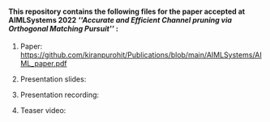 #### This repository contains the following files for the paper accepted at AIMLSystems 2022 *''Accurate and Efficient Channel pruning via Orthogonal Matching Pursuit''* :

1. Paper: https://github.com/kiranpurohit/Publications/blob/main/AIMLSystems/AIML_paper.pdf

2. Presentation slides: 

3. Presentation recording: 

4. Teaser video: 
